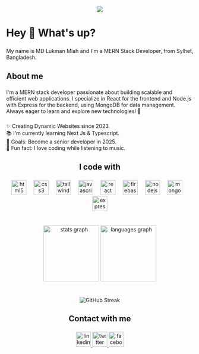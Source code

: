 <div align="center">
  <img src="https://i.ibb.co.com/d4pLg4BM/MD-Lukman-Miah.png"  />
</div>

###

<h1 align="left">Hey 👋 What's up?</h1>

###

<p align="left">My name is MD Lukman Miah and I'm a MERN Stack Developer, from Sylhet, Bangladesh.</p>

###

<h2 align="left">About me</h2>

###

<p align="left">I'm a MERN stack developer passionate about building scalable and efficient web applications. I specialize in React for the frontend and Node.js with Express for the backend, using MongoDB for data management. Always eager to learn and explore new technologies! 🚀</p>

###

<p align="left">✨ Creating Dynamic Websites since 2023.<br>📚 I'm currently learning Next Js & Typescript.<br>🎯 Goals: Become a senior developer in 2025.<br>🎲 Fun fact: I love coding while listening to music.</p>

###

<h2 align="center">I code with</h2>

###
<div><div/>
<div align="center">
  <img src="https://cdn.jsdelivr.net/gh/devicons/devicon/icons/html5/html5-original.svg" height="40" alt="html5 logo"  />
  <img width="12" />
  <img src="https://cdn.jsdelivr.net/gh/devicons/devicon/icons/css3/css3-original.svg" height="40" alt="css3 logo"  />
  <img width="12" />
  <img src="https://cdn.jsdelivr.net/gh/devicons/devicon/icons/tailwindcss/tailwindcss-original-wordmark.svg" height="40" alt="tailwindcss logo"  />
  <img width="12" />
  <img src="https://cdn.jsdelivr.net/gh/devicons/devicon/icons/javascript/javascript-original.svg" height="40" alt="javascript logo"  />
  <img width="12" />
  <img src="https://cdn.jsdelivr.net/gh/devicons/devicon/icons/react/react-original.svg" height="40" alt="react logo"  />
  <img width="12" />
  <img src="https://cdn.jsdelivr.net/gh/devicons/devicon/icons/firebase/firebase-plain.svg" height="40" alt="firebase logo"  />
  <img width="12" />
  <img src="https://cdn.jsdelivr.net/gh/devicons/devicon/icons/nodejs/nodejs-original.svg" height="40" alt="nodejs logo"  />
  <img width="12" />
  <img src="https://cdn.jsdelivr.net/gh/devicons/devicon/icons/mongodb/mongodb-original.svg" height="40" alt="mongodb logo"  />
  <img width="12" />
  <img src="https://cdn.jsdelivr.net/gh/devicons/devicon/icons/express/express-original.svg" height="40" alt="express logo"  />
</div>
  <h1></h1>
<div align="center">
  <img src="https://github-readme-stats.vercel.app/api?username=lukmanxpert&hide_title=false&hide_rank=false&show_icons=true&include_all_commits=true&count_private=true&disable_animations=false&theme=dracula&locale=en&hide_border=false&order=1" height="150" alt="stats graph"  />
  <img src="https://github-readme-stats.vercel.app/api/top-langs?username=lukmanxpert&locale=en&hide_title=false&layout=compact&card_width=320&langs_count=5&theme=dracula&hide_border=false&order=2" height="150" alt="languages graph"  />
  <h1></h1>

  ![GitHub Streak](https://nirzak-streak-stats.vercel.app/?user=lukmanxpert)
</div>

###

<h2 align="center">Contact with me</h2>

###

<div align="center">
  <a href="https://www.linkedin.com/in/lukmanxpert/" target="_blank">
    <img src="https://img.shields.io/static/v1?message=LinkedIn&logo=linkedin&label=&color=0077B5&logoColor=white&labelColor=&style=for-the-badge" height="40" alt="linkedin logo"  />
  </a>
  <a href="https://x.com/lukmanxpert" target="_blank">
    <img src="https://img.shields.io/static/v1?message=Twitch&logo=twitch&label=&color=9146FF&logoColor=white&labelColor=&style=for-the-badge" height="40" alt="twitter logo"  />
  </a>
  <a href="https://www.facebook.com/lukmanxpert" target="_blank">
    <img src="https://img.shields.io/static/v1?message=Facebook&logo=facebook&label=&color=1877F2&logoColor=white&labelColor=&style=for-the-badge" height="40" alt="facebook logo"  />
  </a>
</div>

###


